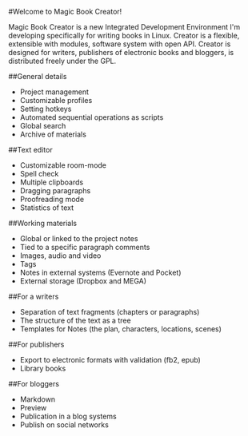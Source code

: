 #Welcome to Magic Book Creator!

Magic Book Creator is a new Integrated Development Environment I'm developing specifically for writing books in Linux. Creator is a flexible, extensible with modules, software system with open API. Creator is designed for writers, publishers of electronic books and bloggers, is distributed freely under the GPL. 

##General details

* Project management
* Customizable profiles
* Setting hotkeys
* Automated sequential operations as scripts
* Global search
* Archive of materials

##Text editor

* Customizable room-mode
* Spell check
* Multiple clipboards
* Dragging paragraphs
* Proofreading mode
* Statistics of text
	
##Working materials

* Global or linked to the project notes
* Tied to a specific paragraph comments
* Images, audio and video
* Tags
* Notes in external systems (Evernote and Pocket)
* External storage (Dropbox and MEGA)

##For a writers

* Separation of text fragments (chapters or paragraphs)
* The structure of the text as a tree
* Templates for Notes (the plan, characters, locations, scenes)

##For publishers

* Export to electronic formats with validation (fb2, epub)
* Library books

##For bloggers

* Markdown
* Preview
* Publication in a blog systems
* Publish on social networks

